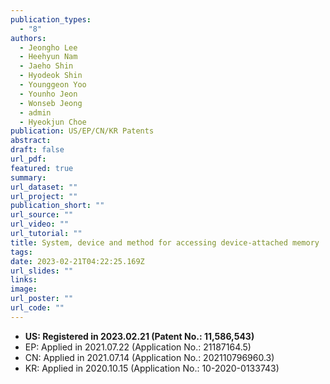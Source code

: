 ```yaml
---
publication_types:
  - "8"
authors:
  - Jeongho Lee
  - Heehyun Nam
  - Jaeho Shin
  - Hyodeok Shin
  - Younggeon Yoo
  - Younho Jeon
  - Wonseb Jeong
  - admin
  - Hyeokjun Choe
publication: US/EP/CN/KR Patents
abstract: 
draft: false
url_pdf: 
featured: true
summary: 
url_dataset: ""
url_project: ""
publication_short: ""
url_source: ""
url_video: ""
url_tutorial: ""
title: System, device and method for accessing device-attached memory
tags:
date: 2023-02-21T04:22:25.169Z
url_slides: ""
links:
image:
url_poster: ""
url_code: ""
---
```

- **US: Registered in 2023.02.21 (Patent No.: 11,586,543)**
- EP: Applied in 2021.07.22 (Application No.: 21187164.5)
- CN: Applied in 2021.07.14 (Application No.: 202110796960.3)
- KR: Applied in 2020.10.15 (Application No.: 10-2020-0133743)
